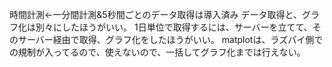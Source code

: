 時間計測←一分間計測&5秒間ごとのデータ取得は導入済み
データ取得と、グラフ化は別々にしたほうがいい。
1日単位で取得するには、サーバーを立てて、そのサーバー経由で取得、グラフ化をしたほうがいい。
matplotは、ラズパイ側での規制が入ってるので、使えないので、一括してグラフ化までは行えない。
